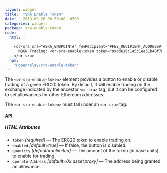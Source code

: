 ```yaml
---
layout: widget
title:  "SRA Enable Token"
date:   2018-09-26 08:50:00 -0500
categories: widgets
package: sra-enable-token
code:
  html: |

    <or-sra sra="#SRA_ENDPOINT#" feeRecipient="#FEE_RECIPIENT_ADDRESS#">
      MBGN Trading: <or-sra-enable-token token="0xdde19c145c1ee51b48f7a28e8df125da0cc440be0"></or-sra-enable-token>
    </or-sra>
  npm:
    "@openrelay/sra-enable-token"
---
```



The `<or-sra-enable-token>` element provides a button to enable or disable
trading of a given ERC20 token. By default, it will enable trading on the
exchange indicated by the ancestor `<or-sra>` tag, but it can be configured to
set allowances for other Ethereum addresses.

The `<or-sra-enable-token>` must fall under an `<or-sra>` tag.

#### API

##### HTML Attributes


* `token` *(required)* &mdash; The ERC20 token to enable trading on.
* `enabled` *[default=true]* &mdash; If false, the button is disabled.
* `quantity` *[default=unlimited]* &mdash; The amount of the token (in base units) to enable for trading.
* `operatorAddress` *[default=0x asset proxy]* &mdash; The address being granted an allowance.
